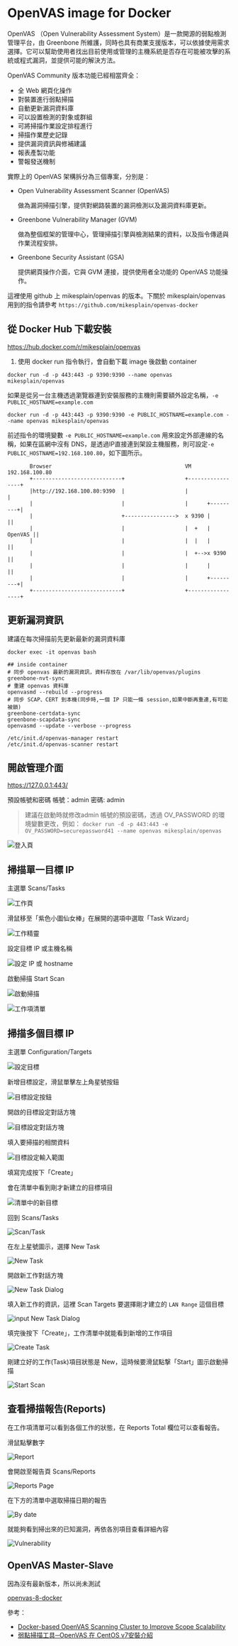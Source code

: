 OpenVAS image for Docker
========================

OpenVAS （Open Vulnerability Assessment System）是一款開源的弱點檢測管理平台，由 Greenbone 所維護，同時也具有商業支援版本，可以依據使用需求選擇。它可以幫助使用者找出目前使用或管理的主機系統是否存在可能被攻擊的系統或程式漏洞，並提供可能的解決方法。

OpenVAS Community 版本功能已經相當齊全：

* 全 Web 網頁化操作
* 對裝置進行弱點掃描
* 自動更新漏洞資料庫
* 可以設置檢測的對象或群組
* 可將掃描作業設定排程進行
* 掃描作業歷史記錄
* 提供漏洞資訊與修補建議
* 報表產製功能
* 警報發送機制


實際上的 OpenVAS 架構拆分為三個專案，分別是：

* Open Vulnerability Assessment Scanner (OpenVAS)
 
  做為漏洞掃描引擎，提供對網路裝置的漏洞檢測以及漏洞資料庫更新。
 
* Greenbone Vulnerability Manager (GVM)

  做為整個框架的管理中心，管理掃描引擎與檢測結果的資料，以及指令傳遞與作業流程安排。
 
* Greenbone Security Assistant (GSA)

  提供網頁操作介面，它與 GVM 連接，提供使用者全功能的 OpenVAS 功能操作。



這裡使用 github 上 mikesplain/openvas 的版本。下關於 mikesplain/openvas 用到的指令請參考 `https://github.com/mikesplain/openvas-docker`

## 從 Docker Hub 下載安裝

https://hub.docker.com/r/mikesplain/openvas

1. 使用 docker run 指令執行，會自動下載 image 後啟動 container

```
docker run -d -p 443:443 -p 9390:9390 --name openvas mikesplain/openvas
```

如果是從另一台主機透過瀏覽器連到安裝服務的主機則需要額外設定名稱，`-e PUBLIC_HOSTNAME=example.com`

```
docker run -d -p 443:443 -p 9390:9390 -e PUBLIC_HOSTNAME=example.com --name openvas mikesplain/openvas
```


前述指令的環境變數 `-e PUBLIC_HOSTNAME=example.com` 用來設定外部連線的名稱，如果在區網中沒有 DNS，是透過IP直接連到架設主機服務，則可設定`-e PUBLIC_HOSTNAME=192.168.100.80`，如下圖所示。

```
       Browser                                          VM 192.168.100.80
       +----------------------------+                   +-----------------+
       |http://192.168.100.80:9390  |                   |                 |
       |                            |                   |      +---------+|
       |                            +---------------->  x 9390 |         ||
       |                            |                   |  +   | OpenVAS ||
       |                            |                   |  |   |         ||
       |                            |                   |  +-->x 9390    ||
       |                            |                   |      |         ||
       |                            |                   |      +---------+|
       +----------------------------+                   +-----------------+
```

## 更新漏洞資訊

建議在每次掃描前先更新最新的漏洞資料庫

```
docker exec -it openvas bash

## inside container
# 同步 openvas 最新的漏洞資訊，資料存放在 /var/lib/openvas/plugins
greenbone-nvt-sync
# 重建 openvas 資料庫
openvasmd --rebuild --progress
# 同步 SCAP、CERT 到本機(同步時,一個 IP 只能一條 session,如果中斷再重連,有可能被鎖)
greenbone-certdata-sync
greenbone-scapdata-sync
openvasmd --update --verbose --progress

/etc/init.d/openvas-manager restart
/etc/init.d/openvas-scanner restart
```

## 開啟管理介面

https://127.0.0.1:443/

預設帳號和密碼
帳號：admin
密碼: admin

> 建議在啟動時就修改admin 帳號的預設密碼，透過 OV_PASSWORD 的環境變數更改，例如：
> `docker run -d -p 443:443 -e OV_PASSWORD=securepassword41 --name openvas mikesplain/openvas`

![登入頁](imgs/openvas_login_page.png "登入頁")


## 掃描單一目標 IP

主選單 Scans/Tasks

![工作頁](imgs/openvas_menu_scans_tasks.png "工作頁")

滑鼠移至「紫色小圖仙女棒」在展開的選項中選取「Task Wizard」

![工作精靈](imgs/openvas_tasks_page_taskwazard.png "工作精靈")

設定目標 IP 或主機名稱

![設定 IP 或 hostname](imgs/openvas_tasks_page_taskwazard_set_target.png "設定 IP 或 hostname")

啟動掃描 Start Scan

![啟動掃描](imgs/openvas_tasks_page_taskwazard_set_target_start.png)

![工作項清單](imgs/openvas_menu_scans_tasks_list.png)


## 掃描多個目標 IP

主選單 Configuration/Targets

![設定目標](imgs/openvas_menu_config_targets.png)

新增目標設定，滑鼠單擊左上角星號按鈕

![目標設定按鈕](imgs/openvas_targets_page_new_target.png)

開啟的目標設定對話方塊

![目標設定對話方塊](imgs/openvas_targets_page_new_target_dialog.png)

填入要掃描的相關資料

![目標設定輸入範圍](imgs/openvas_targets_page_new_target_dialog_input_target.png)

填寫完成按下「Create」

會在清單中看到剛才新建立的目標項目

![清單中的新目標](imgs/openvas_targets_page_new_target_add.png)

回到 Scans/Tasks

![Scan/Task](imgs/openvas_targets_page_new_target_back_tasks.png)

在左上星號圖示，選擇 New Task

![New Task](imgs/openvas_tasks_page_create_task.png)

開啟新工作對話方塊

![New Task Dialog](imgs/openvas_tasks_page_create_task_dialog.png)

填入新工作的資訊，這裡 Scan Targets 要選擇剛才建立的 `LAN Range` 這個目標

![input New Task Dialog](imgs/openvas_tasks_page_create_task_dialog_input.png)

填完後按下「Create」，工作清單中就能看到新增的工作項目

![Create Task](imgs/openvas_tasks_page_create_task_dialog_create.png)

剛建立好的工作(Task)項目狀態是 New，這時候要滑鼠點撃「Start」圖示啟動掃描

![Start Scan](imgs/openvas_tasks_page_create_task_start_scan.png)

## 查看掃描報告(Reports)

在工作項清單可以看到各個工作的狀態，在 Reports Total 欄位可以查看報告。

滑鼠點擊數字

![Report](imgs/openvas_report.png)

會開啟至報告頁 Scans/Reports

![Reports Page](imgs/openvas_report_page.png)

在下方的清單中選取掃描日期的報告

![By date](imgs/openvas_report_page_report_by_date.png)

就能夠看到掃出來的已知漏洞，再依各別項目查看詳細內容

![Vulnerability](imgs/openvas_report_page_date_vulnerability.png)


## OpenVAS Master-Slave

因為沒有最新版本，所以尚未測試

[openvas-8-docker](https://github.com/wcollani/openvas-8-docker)

參考：
* [Docker-based OpenVAS Scanning Cluster to Improve Scope Scalability](https://www.nopsec.com/docker-based-openvas-scanning-cluster-to-improve-scope-scalability/)
* [弱點掃描工具─OpenVAS 在 CentOS v7安裝介紹](http://www.myhome.net.tw/2015_01/p08.htm)
